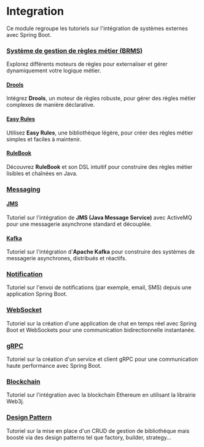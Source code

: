 # Integration

Ce module regroupe les tutoriels sur l'intégration de systèmes externes avec Spring Boot.

### [Système de gestion de règles métier (BRMS)](brms-tutorial)
Explorez différents moteurs de règles pour externaliser et gérer dynamiquement votre logique métier.
#### [Drools](brms-tutorial/drools-tutorial)
Intégrez **Drools**, un moteur de règles robuste, pour gérer des règles métier complexes de manière déclarative.
#### [Easy Rules](brms-tutorial/easyrules-tutorial)
Utilisez **Easy Rules**, une bibliothèque légère, pour créer des règles métier simples et faciles à maintenir.
#### [RuleBook](brms-tutorial/rulebook-tutorial)
Découvrez **RuleBook** et son DSL intuitif pour construire des règles métier lisibles et chaînées en Java.

### [Messaging](messaging-tutorial)
#### [JMS](messaging-tutorial/jms-tutorial)
Tutoriel sur l'intégration de **JMS (Java Message Service)** avec ActiveMQ pour une messagerie asynchrone standard et découplée.
#### [Kafka](messaging-tutorial/kafka-tutorial)
Tutoriel sur l'intégration d'**Apache Kafka** pour construire des systèmes de messagerie asynchrones, distribués et réactifs.

### [Notification](notification-tutorial)
Tutoriel sur l'envoi de notifications (par exemple, email, SMS) depuis une application Spring Boot.

### [WebSocket](websocket-tutorial)
Tutoriel sur la création d'une application de chat en temps réel avec Spring Boot et WebSockets pour une communication bidirectionnelle instantanée.

### [gRPC](grpc-tutorial)
Tutoriel sur la création d'un service et client gRPC pour une communication haute performance avec Spring Boot.

### [Blockchain](blockchain-tutorial)
Tutoriel sur l'intégration avec la blockchain Ethereum en utilisant la librairie Web3j.

### [Design Pattern](design-pattern-tutorial)
Tutoriel sur la mise en place d'un CRUD de gestion de bibliothèque mais boosté via des design patterns tel que factory, builder, strategy...